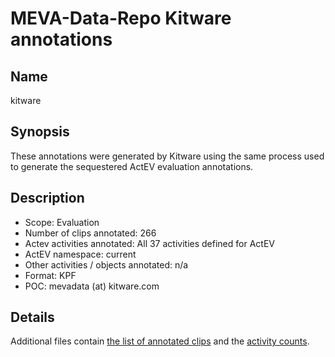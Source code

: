 # MEVA-Data-Repo Kitware annotations

## Name

kitware

## Synopsis

These annotations were generated by Kitware using the same process used to generate the sequestered ActEV evaluation annotations.

## Description

* Scope: Evaluation
* Number of clips annotated: 266
* Actev activities annotated: All 37 activities defined for ActEV
* ActEV namespace: current
* Other activities / objects annotated: n/a
* Format: KPF
* POC: mevadata (at) kitware.com

## Details

Additional files contain [the list of annotated clips](list-of-annotated-meva-clips.txt) and the [activity counts](status.csv).
